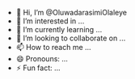 - 👋 Hi, I’m @OluwadarasimiOlaleye
- 👀 I’m interested in ...
- 🌱 I’m currently learning ...
- 💞️ I’m looking to collaborate on ...
- 📫 How to reach me ...
- 😄 Pronouns: ...
- ⚡ Fun fact: ...

<!---
OluwadarasimiOlaleye/OluwadarasimiOlaleye is a ✨ special ✨ repository because its `README.md` (this file) appears on your GitHub profile.
You can click the Preview link to take a look at your changes.
--->
